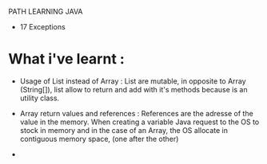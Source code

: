 PATH LEARNING JAVA

- 17 Exceptions

# What i've learnt :
- Usage of List instead of Array :
List are mutable, in opposite to Array (String[]), list allow to return and add with it's methods because is an utility class.

- Array return values and references :
References are the adresse of the value in the memory. When creating a variable Java request to the OS to stock in memory and in the case of an Array, the OS allocate in contiguous memory space, (one after the other)

-




